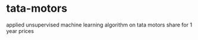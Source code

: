 # tata-motors
applied unsupervised machine learning algorithm on tata motors share for 1 year prices
